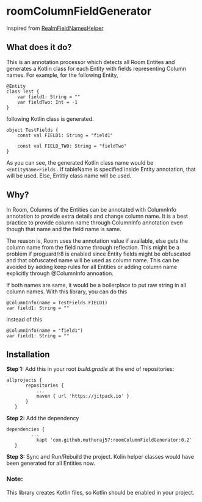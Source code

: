 # roomColumnFieldGenerator

Inspired from [RealmFieldNamesHelper](https://github.com/cmelchior/realmfieldnameshelper)

## What does it do?
This is an annotation processor which detects all Room Entites and generates a Kotlin class for each Entity with fields 
representing Column names. For example, for the following Entity,

```
@Entity
class Test {
    var field1: String = ""
    var fieldTwo: Int = -1
}
```

following Kotlin class is generated.

```
object TestFields {
    const val FIELD1: String = "field1"

    const val FIELD_TWO: String = "fieldTwo"
}
```
As you can see, the generated Kotlin class name would be `<EntityName>Fields` . If tableName is specified inside Entity 
annotation, that will be used. Else, Entitiy class name will be used.

## Why?
In Room, Columns of the Entities can be annotated with ColumnInfo annotation to provide extra details and change column name.
It is a best practice to provide column name through ColumnInfo annotation even though that name and the field name is same.

The reason is, Room uses the annotation value if available, else gets the column name from the field name through reflection. This might be a 
problem if proguard/r8 is enabled since Entity fields might be obfuscated and that obfuscated name will be used as column name.
This can be avoided by adding keep rules for all Entities or adding column name explicitly through @ColumnInfo annoation.

If both names are same, it would be a boilerplace to put raw string in all column names. With this library, you can do this
```
@ColumnInfo(name = TestFields.FIELD1)
var field1: String = ""
 ```
    
 instead of this
    
```
@ColumnInfo(name = "field1")
var field1: String = ""
 ```
 
 ## Installation
 
 **Step 1:** Add this in your root *build.gradle* at the end of repositories:
 
 ```
 allprojects {
		repositories {
			...
			maven { url 'https://jitpack.io' }
		}
	}
  ```
 **Step 2:** Add the dependency
 ```
 dependencies {
          ...
	        kapt 'com.github.muthuraj57:roomColumnFieldGenerator:0.2'
	}
  ```
  
  **Step 3:** Sync and Run/Rebuild the project. Kolin helper classes would have been generated for all Entities now.
  
  ### Note:
  This library creates Kotlin files, so Kotlin should be enabled in your project.
